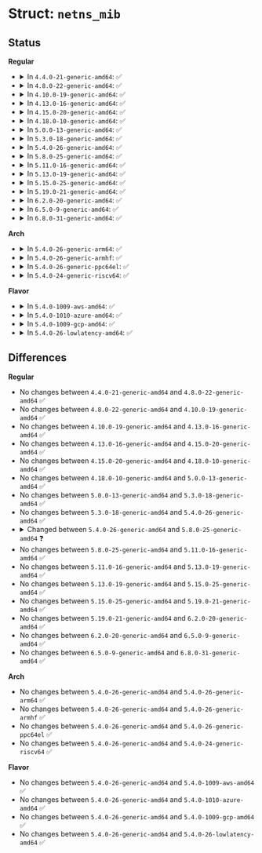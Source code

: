# Struct: <code>netns_mib</code>

## Status
<b>Regular</b>
<ul>
<li>
<details>
<summary>In <code>4.4.0-21-generic-amd64</code>: ✅</summary>

```c
struct netns_mib {
    struct tcp_mib * tcp_statistics;
    struct ipstats_mib * ip_statistics;
    struct linux_mib * net_statistics;
    struct udp_mib * udp_statistics;
    struct udp_mib * udplite_statistics;
    struct icmp_mib * icmp_statistics;
    struct icmpmsg_mib * icmpmsg_statistics;
    struct proc_dir_entry * proc_net_devsnmp6;
    struct udp_mib * udp_stats_in6;
    struct udp_mib * udplite_stats_in6;
    struct ipstats_mib * ipv6_statistics;
    struct icmpv6_mib * icmpv6_statistics;
    struct icmpv6msg_mib * icmpv6msg_statistics;
    struct linux_xfrm_mib * xfrm_statistics;
}
```
</details>
</li>
<li>
<details>
<summary>In <code>4.8.0-22-generic-amd64</code>: ✅</summary>

```c
struct netns_mib {
    struct tcp_mib * tcp_statistics;
    struct ipstats_mib * ip_statistics;
    struct linux_mib * net_statistics;
    struct udp_mib * udp_statistics;
    struct udp_mib * udplite_statistics;
    struct icmp_mib * icmp_statistics;
    struct icmpmsg_mib * icmpmsg_statistics;
    struct proc_dir_entry * proc_net_devsnmp6;
    struct udp_mib * udp_stats_in6;
    struct udp_mib * udplite_stats_in6;
    struct ipstats_mib * ipv6_statistics;
    struct icmpv6_mib * icmpv6_statistics;
    struct icmpv6msg_mib * icmpv6msg_statistics;
    struct linux_xfrm_mib * xfrm_statistics;
}
```
</details>
</li>
<li>
<details>
<summary>In <code>4.10.0-19-generic-amd64</code>: ✅</summary>

```c
struct netns_mib {
    struct tcp_mib * tcp_statistics;
    struct ipstats_mib * ip_statistics;
    struct linux_mib * net_statistics;
    struct udp_mib * udp_statistics;
    struct udp_mib * udplite_statistics;
    struct icmp_mib * icmp_statistics;
    struct icmpmsg_mib * icmpmsg_statistics;
    struct proc_dir_entry * proc_net_devsnmp6;
    struct udp_mib * udp_stats_in6;
    struct udp_mib * udplite_stats_in6;
    struct ipstats_mib * ipv6_statistics;
    struct icmpv6_mib * icmpv6_statistics;
    struct icmpv6msg_mib * icmpv6msg_statistics;
    struct linux_xfrm_mib * xfrm_statistics;
}
```
</details>
</li>
<li>
<details>
<summary>In <code>4.13.0-16-generic-amd64</code>: ✅</summary>

```c
struct netns_mib {
    struct tcp_mib * tcp_statistics;
    struct ipstats_mib * ip_statistics;
    struct linux_mib * net_statistics;
    struct udp_mib * udp_statistics;
    struct udp_mib * udplite_statistics;
    struct icmp_mib * icmp_statistics;
    struct icmpmsg_mib * icmpmsg_statistics;
    struct proc_dir_entry * proc_net_devsnmp6;
    struct udp_mib * udp_stats_in6;
    struct udp_mib * udplite_stats_in6;
    struct ipstats_mib * ipv6_statistics;
    struct icmpv6_mib * icmpv6_statistics;
    struct icmpv6msg_mib * icmpv6msg_statistics;
    struct linux_xfrm_mib * xfrm_statistics;
}
```
</details>
</li>
<li>
<details>
<summary>In <code>4.15.0-20-generic-amd64</code>: ✅</summary>

```c
struct netns_mib {
    struct tcp_mib * tcp_statistics;
    struct ipstats_mib * ip_statistics;
    struct linux_mib * net_statistics;
    struct udp_mib * udp_statistics;
    struct udp_mib * udplite_statistics;
    struct icmp_mib * icmp_statistics;
    struct icmpmsg_mib * icmpmsg_statistics;
    struct proc_dir_entry * proc_net_devsnmp6;
    struct udp_mib * udp_stats_in6;
    struct udp_mib * udplite_stats_in6;
    struct ipstats_mib * ipv6_statistics;
    struct icmpv6_mib * icmpv6_statistics;
    struct icmpv6msg_mib * icmpv6msg_statistics;
    struct linux_xfrm_mib * xfrm_statistics;
}
```
</details>
</li>
<li>
<details>
<summary>In <code>4.18.0-10-generic-amd64</code>: ✅</summary>

```c
struct netns_mib {
    struct tcp_mib * tcp_statistics;
    struct ipstats_mib * ip_statistics;
    struct linux_mib * net_statistics;
    struct udp_mib * udp_statistics;
    struct udp_mib * udplite_statistics;
    struct icmp_mib * icmp_statistics;
    struct icmpmsg_mib * icmpmsg_statistics;
    struct proc_dir_entry * proc_net_devsnmp6;
    struct udp_mib * udp_stats_in6;
    struct udp_mib * udplite_stats_in6;
    struct ipstats_mib * ipv6_statistics;
    struct icmpv6_mib * icmpv6_statistics;
    struct icmpv6msg_mib * icmpv6msg_statistics;
    struct linux_xfrm_mib * xfrm_statistics;
}
```
</details>
</li>
<li>
<details>
<summary>In <code>5.0.0-13-generic-amd64</code>: ✅</summary>

```c
struct netns_mib {
    struct tcp_mib * tcp_statistics;
    struct ipstats_mib * ip_statistics;
    struct linux_mib * net_statistics;
    struct udp_mib * udp_statistics;
    struct udp_mib * udplite_statistics;
    struct icmp_mib * icmp_statistics;
    struct icmpmsg_mib * icmpmsg_statistics;
    struct proc_dir_entry * proc_net_devsnmp6;
    struct udp_mib * udp_stats_in6;
    struct udp_mib * udplite_stats_in6;
    struct ipstats_mib * ipv6_statistics;
    struct icmpv6_mib * icmpv6_statistics;
    struct icmpv6msg_mib * icmpv6msg_statistics;
    struct linux_xfrm_mib * xfrm_statistics;
}
```
</details>
</li>
<li>
<details>
<summary>In <code>5.3.0-18-generic-amd64</code>: ✅</summary>

```c
struct netns_mib {
    struct tcp_mib * tcp_statistics;
    struct ipstats_mib * ip_statistics;
    struct linux_mib * net_statistics;
    struct udp_mib * udp_statistics;
    struct udp_mib * udplite_statistics;
    struct icmp_mib * icmp_statistics;
    struct icmpmsg_mib * icmpmsg_statistics;
    struct proc_dir_entry * proc_net_devsnmp6;
    struct udp_mib * udp_stats_in6;
    struct udp_mib * udplite_stats_in6;
    struct ipstats_mib * ipv6_statistics;
    struct icmpv6_mib * icmpv6_statistics;
    struct icmpv6msg_mib * icmpv6msg_statistics;
    struct linux_xfrm_mib * xfrm_statistics;
}
```
</details>
</li>
<li>
<details>
<summary>In <code>5.4.0-26-generic-amd64</code>: ✅</summary>

```c
struct netns_mib {
    struct tcp_mib * tcp_statistics;
    struct ipstats_mib * ip_statistics;
    struct linux_mib * net_statistics;
    struct udp_mib * udp_statistics;
    struct udp_mib * udplite_statistics;
    struct icmp_mib * icmp_statistics;
    struct icmpmsg_mib * icmpmsg_statistics;
    struct proc_dir_entry * proc_net_devsnmp6;
    struct udp_mib * udp_stats_in6;
    struct udp_mib * udplite_stats_in6;
    struct ipstats_mib * ipv6_statistics;
    struct icmpv6_mib * icmpv6_statistics;
    struct icmpv6msg_mib * icmpv6msg_statistics;
    struct linux_xfrm_mib * xfrm_statistics;
}
```
</details>
</li>
<li>
<details>
<summary>In <code>5.8.0-25-generic-amd64</code>: ✅</summary>

```c
struct netns_mib {
    struct tcp_mib * tcp_statistics;
    struct ipstats_mib * ip_statistics;
    struct linux_mib * net_statistics;
    struct udp_mib * udp_statistics;
    struct udp_mib * udplite_statistics;
    struct icmp_mib * icmp_statistics;
    struct icmpmsg_mib * icmpmsg_statistics;
    struct proc_dir_entry * proc_net_devsnmp6;
    struct udp_mib * udp_stats_in6;
    struct udp_mib * udplite_stats_in6;
    struct ipstats_mib * ipv6_statistics;
    struct icmpv6_mib * icmpv6_statistics;
    struct icmpv6msg_mib * icmpv6msg_statistics;
    struct linux_xfrm_mib * xfrm_statistics;
    struct linux_tls_mib * tls_statistics;
    struct mptcp_mib * mptcp_statistics;
}
```
</details>
</li>
<li>
<details>
<summary>In <code>5.11.0-16-generic-amd64</code>: ✅</summary>

```c
struct netns_mib {
    struct tcp_mib * tcp_statistics;
    struct ipstats_mib * ip_statistics;
    struct linux_mib * net_statistics;
    struct udp_mib * udp_statistics;
    struct udp_mib * udplite_statistics;
    struct icmp_mib * icmp_statistics;
    struct icmpmsg_mib * icmpmsg_statistics;
    struct proc_dir_entry * proc_net_devsnmp6;
    struct udp_mib * udp_stats_in6;
    struct udp_mib * udplite_stats_in6;
    struct ipstats_mib * ipv6_statistics;
    struct icmpv6_mib * icmpv6_statistics;
    struct icmpv6msg_mib * icmpv6msg_statistics;
    struct linux_xfrm_mib * xfrm_statistics;
    struct linux_tls_mib * tls_statistics;
    struct mptcp_mib * mptcp_statistics;
}
```
</details>
</li>
<li>
<details>
<summary>In <code>5.13.0-19-generic-amd64</code>: ✅</summary>

```c
struct netns_mib {
    struct ipstats_mib * ip_statistics;
    struct ipstats_mib * ipv6_statistics;
    struct tcp_mib * tcp_statistics;
    struct linux_mib * net_statistics;
    struct udp_mib * udp_statistics;
    struct udp_mib * udp_stats_in6;
    struct linux_xfrm_mib * xfrm_statistics;
    struct linux_tls_mib * tls_statistics;
    struct mptcp_mib * mptcp_statistics;
    struct udp_mib * udplite_statistics;
    struct udp_mib * udplite_stats_in6;
    struct icmp_mib * icmp_statistics;
    struct icmpmsg_mib * icmpmsg_statistics;
    struct icmpv6_mib * icmpv6_statistics;
    struct icmpv6msg_mib * icmpv6msg_statistics;
    struct proc_dir_entry * proc_net_devsnmp6;
}
```
</details>
</li>
<li>
<details>
<summary>In <code>5.15.0-25-generic-amd64</code>: ✅</summary>

```c
struct netns_mib {
    struct ipstats_mib * ip_statistics;
    struct ipstats_mib * ipv6_statistics;
    struct tcp_mib * tcp_statistics;
    struct linux_mib * net_statistics;
    struct udp_mib * udp_statistics;
    struct udp_mib * udp_stats_in6;
    struct linux_xfrm_mib * xfrm_statistics;
    struct linux_tls_mib * tls_statistics;
    struct mptcp_mib * mptcp_statistics;
    struct udp_mib * udplite_statistics;
    struct udp_mib * udplite_stats_in6;
    struct icmp_mib * icmp_statistics;
    struct icmpmsg_mib * icmpmsg_statistics;
    struct icmpv6_mib * icmpv6_statistics;
    struct icmpv6msg_mib * icmpv6msg_statistics;
    struct proc_dir_entry * proc_net_devsnmp6;
}
```
</details>
</li>
<li>
<details>
<summary>In <code>5.19.0-21-generic-amd64</code>: ✅</summary>

```c
struct netns_mib {
    struct ipstats_mib * ip_statistics;
    struct ipstats_mib * ipv6_statistics;
    struct tcp_mib * tcp_statistics;
    struct linux_mib * net_statistics;
    struct udp_mib * udp_statistics;
    struct udp_mib * udp_stats_in6;
    struct linux_xfrm_mib * xfrm_statistics;
    struct linux_tls_mib * tls_statistics;
    struct mptcp_mib * mptcp_statistics;
    struct udp_mib * udplite_statistics;
    struct udp_mib * udplite_stats_in6;
    struct icmp_mib * icmp_statistics;
    struct icmpmsg_mib * icmpmsg_statistics;
    struct icmpv6_mib * icmpv6_statistics;
    struct icmpv6msg_mib * icmpv6msg_statistics;
    struct proc_dir_entry * proc_net_devsnmp6;
}
```
</details>
</li>
<li>
<details>
<summary>In <code>6.2.0-20-generic-amd64</code>: ✅</summary>

```c
struct netns_mib {
    struct ipstats_mib * ip_statistics;
    struct ipstats_mib * ipv6_statistics;
    struct tcp_mib * tcp_statistics;
    struct linux_mib * net_statistics;
    struct udp_mib * udp_statistics;
    struct udp_mib * udp_stats_in6;
    struct linux_xfrm_mib * xfrm_statistics;
    struct linux_tls_mib * tls_statistics;
    struct mptcp_mib * mptcp_statistics;
    struct udp_mib * udplite_statistics;
    struct udp_mib * udplite_stats_in6;
    struct icmp_mib * icmp_statistics;
    struct icmpmsg_mib * icmpmsg_statistics;
    struct icmpv6_mib * icmpv6_statistics;
    struct icmpv6msg_mib * icmpv6msg_statistics;
    struct proc_dir_entry * proc_net_devsnmp6;
}
```
</details>
</li>
<li>
<details>
<summary>In <code>6.5.0-9-generic-amd64</code>: ✅</summary>

```c
struct netns_mib {
    struct ipstats_mib * ip_statistics;
    struct ipstats_mib * ipv6_statistics;
    struct tcp_mib * tcp_statistics;
    struct linux_mib * net_statistics;
    struct udp_mib * udp_statistics;
    struct udp_mib * udp_stats_in6;
    struct linux_xfrm_mib * xfrm_statistics;
    struct linux_tls_mib * tls_statistics;
    struct mptcp_mib * mptcp_statistics;
    struct udp_mib * udplite_statistics;
    struct udp_mib * udplite_stats_in6;
    struct icmp_mib * icmp_statistics;
    struct icmpmsg_mib * icmpmsg_statistics;
    struct icmpv6_mib * icmpv6_statistics;
    struct icmpv6msg_mib * icmpv6msg_statistics;
    struct proc_dir_entry * proc_net_devsnmp6;
}
```
</details>
</li>
<li>
<details>
<summary>In <code>6.8.0-31-generic-amd64</code>: ✅</summary>

```c
struct netns_mib {
    struct ipstats_mib * ip_statistics;
    struct ipstats_mib * ipv6_statistics;
    struct tcp_mib * tcp_statistics;
    struct linux_mib * net_statistics;
    struct udp_mib * udp_statistics;
    struct udp_mib * udp_stats_in6;
    struct linux_xfrm_mib * xfrm_statistics;
    struct linux_tls_mib * tls_statistics;
    struct mptcp_mib * mptcp_statistics;
    struct udp_mib * udplite_statistics;
    struct udp_mib * udplite_stats_in6;
    struct icmp_mib * icmp_statistics;
    struct icmpmsg_mib * icmpmsg_statistics;
    struct icmpv6_mib * icmpv6_statistics;
    struct icmpv6msg_mib * icmpv6msg_statistics;
    struct proc_dir_entry * proc_net_devsnmp6;
}
```
</details>
</li>
</ul>
<b>Arch</b>
<ul>
<li>
<details>
<summary>In <code>5.4.0-26-generic-arm64</code>: ✅</summary>

```c
struct netns_mib {
    struct tcp_mib * tcp_statistics;
    struct ipstats_mib * ip_statistics;
    struct linux_mib * net_statistics;
    struct udp_mib * udp_statistics;
    struct udp_mib * udplite_statistics;
    struct icmp_mib * icmp_statistics;
    struct icmpmsg_mib * icmpmsg_statistics;
    struct proc_dir_entry * proc_net_devsnmp6;
    struct udp_mib * udp_stats_in6;
    struct udp_mib * udplite_stats_in6;
    struct ipstats_mib * ipv6_statistics;
    struct icmpv6_mib * icmpv6_statistics;
    struct icmpv6msg_mib * icmpv6msg_statistics;
    struct linux_xfrm_mib * xfrm_statistics;
}
```
</details>
</li>
<li>
<details>
<summary>In <code>5.4.0-26-generic-armhf</code>: ✅</summary>

```c
struct netns_mib {
    struct tcp_mib * tcp_statistics;
    struct ipstats_mib * ip_statistics;
    struct linux_mib * net_statistics;
    struct udp_mib * udp_statistics;
    struct udp_mib * udplite_statistics;
    struct icmp_mib * icmp_statistics;
    struct icmpmsg_mib * icmpmsg_statistics;
    struct proc_dir_entry * proc_net_devsnmp6;
    struct udp_mib * udp_stats_in6;
    struct udp_mib * udplite_stats_in6;
    struct ipstats_mib * ipv6_statistics;
    struct icmpv6_mib * icmpv6_statistics;
    struct icmpv6msg_mib * icmpv6msg_statistics;
    struct linux_xfrm_mib * xfrm_statistics;
}
```
</details>
</li>
<li>
<details>
<summary>In <code>5.4.0-26-generic-ppc64el</code>: ✅</summary>

```c
struct netns_mib {
    struct tcp_mib * tcp_statistics;
    struct ipstats_mib * ip_statistics;
    struct linux_mib * net_statistics;
    struct udp_mib * udp_statistics;
    struct udp_mib * udplite_statistics;
    struct icmp_mib * icmp_statistics;
    struct icmpmsg_mib * icmpmsg_statistics;
    struct proc_dir_entry * proc_net_devsnmp6;
    struct udp_mib * udp_stats_in6;
    struct udp_mib * udplite_stats_in6;
    struct ipstats_mib * ipv6_statistics;
    struct icmpv6_mib * icmpv6_statistics;
    struct icmpv6msg_mib * icmpv6msg_statistics;
    struct linux_xfrm_mib * xfrm_statistics;
}
```
</details>
</li>
<li>
<details>
<summary>In <code>5.4.0-24-generic-riscv64</code>: ✅</summary>

```c
struct netns_mib {
    struct tcp_mib * tcp_statistics;
    struct ipstats_mib * ip_statistics;
    struct linux_mib * net_statistics;
    struct udp_mib * udp_statistics;
    struct udp_mib * udplite_statistics;
    struct icmp_mib * icmp_statistics;
    struct icmpmsg_mib * icmpmsg_statistics;
    struct proc_dir_entry * proc_net_devsnmp6;
    struct udp_mib * udp_stats_in6;
    struct udp_mib * udplite_stats_in6;
    struct ipstats_mib * ipv6_statistics;
    struct icmpv6_mib * icmpv6_statistics;
    struct icmpv6msg_mib * icmpv6msg_statistics;
    struct linux_xfrm_mib * xfrm_statistics;
}
```
</details>
</li>
</ul>
<b>Flavor</b>
<ul>
<li>
<details>
<summary>In <code>5.4.0-1009-aws-amd64</code>: ✅</summary>

```c
struct netns_mib {
    struct tcp_mib * tcp_statistics;
    struct ipstats_mib * ip_statistics;
    struct linux_mib * net_statistics;
    struct udp_mib * udp_statistics;
    struct udp_mib * udplite_statistics;
    struct icmp_mib * icmp_statistics;
    struct icmpmsg_mib * icmpmsg_statistics;
    struct proc_dir_entry * proc_net_devsnmp6;
    struct udp_mib * udp_stats_in6;
    struct udp_mib * udplite_stats_in6;
    struct ipstats_mib * ipv6_statistics;
    struct icmpv6_mib * icmpv6_statistics;
    struct icmpv6msg_mib * icmpv6msg_statistics;
    struct linux_xfrm_mib * xfrm_statistics;
}
```
</details>
</li>
<li>
<details>
<summary>In <code>5.4.0-1010-azure-amd64</code>: ✅</summary>

```c
struct netns_mib {
    struct tcp_mib * tcp_statistics;
    struct ipstats_mib * ip_statistics;
    struct linux_mib * net_statistics;
    struct udp_mib * udp_statistics;
    struct udp_mib * udplite_statistics;
    struct icmp_mib * icmp_statistics;
    struct icmpmsg_mib * icmpmsg_statistics;
    struct proc_dir_entry * proc_net_devsnmp6;
    struct udp_mib * udp_stats_in6;
    struct udp_mib * udplite_stats_in6;
    struct ipstats_mib * ipv6_statistics;
    struct icmpv6_mib * icmpv6_statistics;
    struct icmpv6msg_mib * icmpv6msg_statistics;
    struct linux_xfrm_mib * xfrm_statistics;
}
```
</details>
</li>
<li>
<details>
<summary>In <code>5.4.0-1009-gcp-amd64</code>: ✅</summary>

```c
struct netns_mib {
    struct tcp_mib * tcp_statistics;
    struct ipstats_mib * ip_statistics;
    struct linux_mib * net_statistics;
    struct udp_mib * udp_statistics;
    struct udp_mib * udplite_statistics;
    struct icmp_mib * icmp_statistics;
    struct icmpmsg_mib * icmpmsg_statistics;
    struct proc_dir_entry * proc_net_devsnmp6;
    struct udp_mib * udp_stats_in6;
    struct udp_mib * udplite_stats_in6;
    struct ipstats_mib * ipv6_statistics;
    struct icmpv6_mib * icmpv6_statistics;
    struct icmpv6msg_mib * icmpv6msg_statistics;
    struct linux_xfrm_mib * xfrm_statistics;
}
```
</details>
</li>
<li>
<details>
<summary>In <code>5.4.0-26-lowlatency-amd64</code>: ✅</summary>

```c
struct netns_mib {
    struct tcp_mib * tcp_statistics;
    struct ipstats_mib * ip_statistics;
    struct linux_mib * net_statistics;
    struct udp_mib * udp_statistics;
    struct udp_mib * udplite_statistics;
    struct icmp_mib * icmp_statistics;
    struct icmpmsg_mib * icmpmsg_statistics;
    struct proc_dir_entry * proc_net_devsnmp6;
    struct udp_mib * udp_stats_in6;
    struct udp_mib * udplite_stats_in6;
    struct ipstats_mib * ipv6_statistics;
    struct icmpv6_mib * icmpv6_statistics;
    struct icmpv6msg_mib * icmpv6msg_statistics;
    struct linux_xfrm_mib * xfrm_statistics;
}
```
</details>
</li>
</ul>

## Differences
<b>Regular</b>
<ul>
<li>
No changes between <code>4.4.0-21-generic-amd64</code> and <code>4.8.0-22-generic-amd64</code> ✅
</li>
<li>
No changes between <code>4.8.0-22-generic-amd64</code> and <code>4.10.0-19-generic-amd64</code> ✅
</li>
<li>
No changes between <code>4.10.0-19-generic-amd64</code> and <code>4.13.0-16-generic-amd64</code> ✅
</li>
<li>
No changes between <code>4.13.0-16-generic-amd64</code> and <code>4.15.0-20-generic-amd64</code> ✅
</li>
<li>
No changes between <code>4.15.0-20-generic-amd64</code> and <code>4.18.0-10-generic-amd64</code> ✅
</li>
<li>
No changes between <code>4.18.0-10-generic-amd64</code> and <code>5.0.0-13-generic-amd64</code> ✅
</li>
<li>
No changes between <code>5.0.0-13-generic-amd64</code> and <code>5.3.0-18-generic-amd64</code> ✅
</li>
<li>
No changes between <code>5.3.0-18-generic-amd64</code> and <code>5.4.0-26-generic-amd64</code> ✅
</li>
<li>
<details>
<summary>Changed between <code>5.4.0-26-generic-amd64</code> and <code>5.8.0-25-generic-amd64</code> ❓</summary>
<ul>
<li>
<b>Field added. </b>
<code>struct linux_tls_mib * tls_statistics</code>
</li>
<li>
<b>Field added. </b>
<code>struct mptcp_mib * mptcp_statistics</code>
</li>
</ul>
</details>
</li>
<li>
No changes between <code>5.8.0-25-generic-amd64</code> and <code>5.11.0-16-generic-amd64</code> ✅
</li>
<li>
No changes between <code>5.11.0-16-generic-amd64</code> and <code>5.13.0-19-generic-amd64</code> ✅
</li>
<li>
No changes between <code>5.13.0-19-generic-amd64</code> and <code>5.15.0-25-generic-amd64</code> ✅
</li>
<li>
No changes between <code>5.15.0-25-generic-amd64</code> and <code>5.19.0-21-generic-amd64</code> ✅
</li>
<li>
No changes between <code>5.19.0-21-generic-amd64</code> and <code>6.2.0-20-generic-amd64</code> ✅
</li>
<li>
No changes between <code>6.2.0-20-generic-amd64</code> and <code>6.5.0-9-generic-amd64</code> ✅
</li>
<li>
No changes between <code>6.5.0-9-generic-amd64</code> and <code>6.8.0-31-generic-amd64</code> ✅
</li>
</ul>
<b>Arch</b>
<ul>
<li>
No changes between <code>5.4.0-26-generic-amd64</code> and <code>5.4.0-26-generic-arm64</code> ✅
</li>
<li>
No changes between <code>5.4.0-26-generic-amd64</code> and <code>5.4.0-26-generic-armhf</code> ✅
</li>
<li>
No changes between <code>5.4.0-26-generic-amd64</code> and <code>5.4.0-26-generic-ppc64el</code> ✅
</li>
<li>
No changes between <code>5.4.0-26-generic-amd64</code> and <code>5.4.0-24-generic-riscv64</code> ✅
</li>
</ul>
<b>Flavor</b>
<ul>
<li>
No changes between <code>5.4.0-26-generic-amd64</code> and <code>5.4.0-1009-aws-amd64</code> ✅
</li>
<li>
No changes between <code>5.4.0-26-generic-amd64</code> and <code>5.4.0-1010-azure-amd64</code> ✅
</li>
<li>
No changes between <code>5.4.0-26-generic-amd64</code> and <code>5.4.0-1009-gcp-amd64</code> ✅
</li>
<li>
No changes between <code>5.4.0-26-generic-amd64</code> and <code>5.4.0-26-lowlatency-amd64</code> ✅
</li>
</ul>
